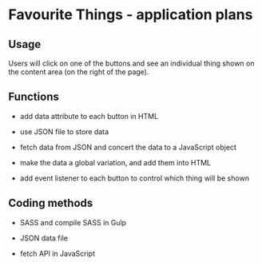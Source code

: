# Favourite Things - application plans

## Usage

Users will click on one of the buttons and see an individual thing shown on the content area (on the right of the page).

## Functions

* add data attribute to each button in HTML

* use JSON file to store data

* fetch data from JSON and concert the data to a JavaScript object

* make the data a global variation, and add them into HTML

* add event listener to each button to control which thing will be shown

## Coding methods

* SASS and compile SASS in Gulp

* JSON data file

* fetch API in JavaScript